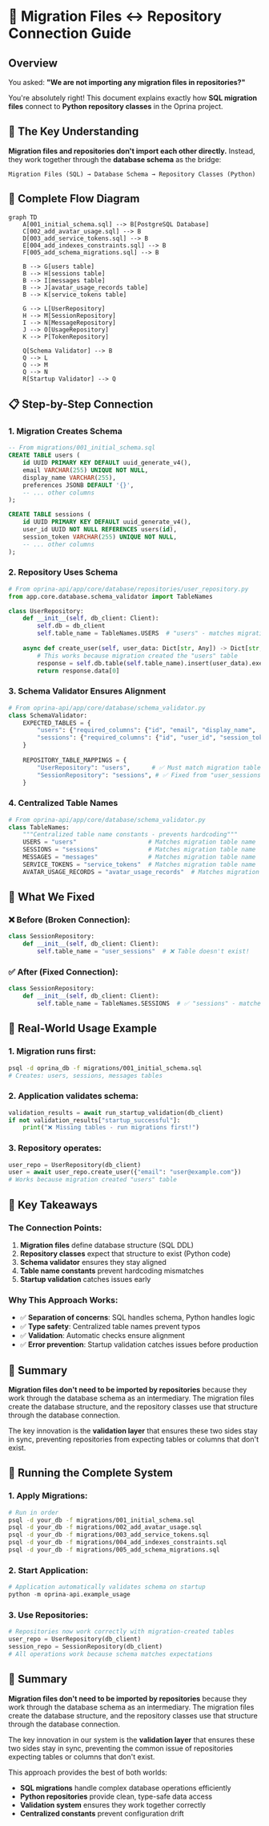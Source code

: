 # 🔗 Migration Files ↔ Repository Connection Guide

## Overview

You asked: **"We are not importing any migration files in repositories?"**

You're absolutely right! This document explains exactly how **SQL migration files** connect to **Python repository classes** in the Oprina project.

## 🎯 The Key Understanding

**Migration files and repositories don't import each other directly.** Instead, they work together through the **database schema** as the bridge:

```
Migration Files (SQL) → Database Schema → Repository Classes (Python)
```

## 🔄 Complete Flow Diagram

```mermaid
graph TD
    A[001_initial_schema.sql] --> B[PostgreSQL Database]
    C[002_add_avatar_usage.sql] --> B
    D[003_add_service_tokens.sql] --> B
    E[004_add_indexes_constraints.sql] --> B
    F[005_add_schema_migrations.sql] --> B
    
    B --> G[users table]
    B --> H[sessions table]
    B --> I[messages table]
    B --> J[avatar_usage_records table]
    B --> K[service_tokens table]
    
    G --> L[UserRepository]
    H --> M[SessionRepository]
    I --> N[MessageRepository]
    J --> O[UsageRepository]
    K --> P[TokenRepository]
    
    Q[Schema Validator] --> B
    Q --> L
    Q --> M
    Q --> N
    R[Startup Validator] --> Q
```

## 📋 Step-by-Step Connection

### 1. **Migration Creates Schema**
```sql
-- From migrations/001_initial_schema.sql
CREATE TABLE users (
    id UUID PRIMARY KEY DEFAULT uuid_generate_v4(),
    email VARCHAR(255) UNIQUE NOT NULL,
    display_name VARCHAR(255),
    preferences JSONB DEFAULT '{}',
    -- ... other columns
);

CREATE TABLE sessions (
    id UUID PRIMARY KEY DEFAULT uuid_generate_v4(),
    user_id UUID NOT NULL REFERENCES users(id),
    session_token VARCHAR(255) UNIQUE NOT NULL,
    -- ... other columns
);
```

### 2. **Repository Uses Schema**
```python
# From oprina-api/app/core/database/repositories/user_repository.py
from app.core.database.schema_validator import TableNames

class UserRepository:
    def __init__(self, db_client: Client):
        self.db = db_client
        self.table_name = TableNames.USERS  # "users" - matches migration!
    
    async def create_user(self, user_data: Dict[str, Any]) -> Dict[str, Any]:
        # This works because migration created the "users" table
        response = self.db.table(self.table_name).insert(user_data).execute()
        return response.data[0]
```

### 3. **Schema Validator Ensures Alignment**
```python
# From oprina-api/app/core/database/schema_validator.py
class SchemaValidator:
    EXPECTED_TABLES = {
        "users": {"required_columns": {"id", "email", "display_name", ...}},
        "sessions": {"required_columns": {"id", "user_id", "session_token", ...}}
    }
    
    REPOSITORY_TABLE_MAPPINGS = {
        "UserRepository": "users",      # ✅ Must match migration table name
        "SessionRepository": "sessions", # ✅ Fixed from "user_sessions"
    }
```

### 4. **Centralized Table Names**
```python
# From oprina-api/app/core/database/schema_validator.py
class TableNames:
    """Centralized table name constants - prevents hardcoding"""
    USERS = "users"                    # Matches migration table name
    SESSIONS = "sessions"              # Matches migration table name
    MESSAGES = "messages"              # Matches migration table name
    SERVICE_TOKENS = "service_tokens"  # Matches migration table name
    AVATAR_USAGE_RECORDS = "avatar_usage_records"  # Matches migration table name
```

## 🔧 What We Fixed

### **❌ Before (Broken Connection):**
```python
class SessionRepository:
    def __init__(self, db_client: Client):
        self.table_name = "user_sessions"  # ❌ Table doesn't exist!
```

### **✅ After (Fixed Connection):**
```python
class SessionRepository:
    def __init__(self, db_client: Client):
        self.table_name = TableNames.SESSIONS  # ✅ "sessions" - matches migration!
```

## 🚀 Real-World Usage Example

### **1. Migration runs first:**
```bash
psql -d oprina_db -f migrations/001_initial_schema.sql
# Creates: users, sessions, messages tables
```

### **2. Application validates schema:**
```python
validation_results = await run_startup_validation(db_client)
if not validation_results["startup_successful"]:
    print("❌ Missing tables - run migrations first!")
```

### **3. Repository operates:**
```python
user_repo = UserRepository(db_client)
user = await user_repo.create_user({"email": "user@example.com"})
# Works because migration created "users" table
```

## 🎯 Key Takeaways

### **The Connection Points:**
1. **Migration files** define database structure (SQL DDL)
2. **Repository classes** expect that structure to exist (Python code)
3. **Schema validator** ensures they stay aligned
4. **Table name constants** prevent hardcoding mismatches
5. **Startup validation** catches issues early

### **Why This Approach Works:**
- ✅ **Separation of concerns**: SQL handles schema, Python handles logic
- ✅ **Type safety**: Centralized table names prevent typos
- ✅ **Validation**: Automatic checks ensure alignment
- ✅ **Error prevention**: Startup validation catches issues before production

## 🎉 Summary

**Migration files don't need to be imported by repositories** because they work through the database schema as an intermediary. The migration files create the database structure, and the repository classes use that structure through the database connection.

The key innovation is the **validation layer** that ensures these two sides stay in sync, preventing repositories from expecting tables or columns that don't exist.

## 🔧 Running the Complete System

### **1. Apply Migrations:**
```bash
# Run in order
psql -d your_db -f migrations/001_initial_schema.sql
psql -d your_db -f migrations/002_add_avatar_usage.sql
psql -d your_db -f migrations/003_add_service_tokens.sql
psql -d your_db -f migrations/004_add_indexes_constraints.sql
psql -d your_db -f migrations/005_add_schema_migrations.sql
```

### **2. Start Application:**
```python
# Application automatically validates schema on startup
python -m oprina-api.example_usage
```

### **3. Use Repositories:**
```python
# Repositories now work correctly with migration-created tables
user_repo = UserRepository(db_client)
session_repo = SessionRepository(db_client)
# All operations work because schema matches expectations
```

## 🎉 Summary

**Migration files don't need to be imported by repositories** because they work through the database schema as an intermediary. The migration files create the database structure, and the repository classes use that structure through the database connection.

The key innovation in our system is the **validation layer** that ensures these two sides stay in sync, preventing the common issue of repositories expecting tables or columns that don't exist.

This approach provides the best of both worlds:
- **SQL migrations** handle complex database operations efficiently
- **Python repositories** provide clean, type-safe data access
- **Validation system** ensures they work together correctly
- **Centralized constants** prevent configuration drift 